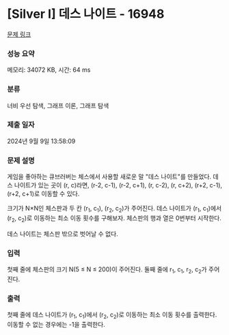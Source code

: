 # [Silver I] 데스 나이트 - 16948 

[문제 링크](https://www.acmicpc.net/problem/16948) 

### 성능 요약

메모리: 34072 KB, 시간: 64 ms

### 분류

너비 우선 탐색, 그래프 이론, 그래프 탐색

### 제출 일자

2024년 9월 9일 13:58:09

### 문제 설명

<p>게임을 좋아하는 큐브러버는 체스에서 사용할 새로운 말 "데스 나이트"를 만들었다. 데스 나이트가 있는 곳이 (r, c)라면, (r-2, c-1), (r-2, c+1), (r, c-2), (r, c+2), (r+2, c-1), (r+2, c+1)로 이동할 수 있다.</p>

<p>크기가 N×N인 체스판과 두 칸 (r<sub>1</sub>, c<sub>1</sub>), (r<sub>2</sub>, c<sub>2</sub>)가 주어진다. 데스 나이트가 (r<sub>1</sub>, c<sub>1</sub>)에서 (r<sub>2</sub>, c<sub>2</sub>)로 이동하는 최소 이동 횟수를 구해보자. 체스판의 행과 열은 0번부터 시작한다.</p>

<p>데스 나이트는 체스판 밖으로 벗어날 수 없다.</p>

### 입력 

 <p>첫째 줄에 체스판의 크기 N(5 ≤ N ≤ 200)이 주어진다. 둘째 줄에 r<sub>1</sub>, c<sub>1</sub>, r<sub>2</sub>, c<sub>2</sub>가 주어진다.</p>

### 출력 

 <p>첫째 줄에 데스 나이트가 (r<sub>1</sub>, c<sub>1</sub>)에서 (r<sub>2</sub>, c<sub>2</sub>)로 이동하는 최소 이동 횟수를 출력한다. 이동할 수 없는 경우에는 -1을 출력한다.</p>

